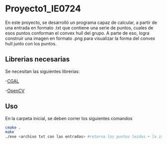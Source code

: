 # Proyecto1_IE0724

En este proyecto, se desarrolló un programa capaz de calcular, a partir de una entrada en formato .txt que contiene una serie de puntos, cuales de esos puntos conforman el convex hull del grupo. A parte de eso, logra construir una imagen en formato .png para visualizar la forma del convex hull junto con los puntos.  

## Librerias necesarias

Se necesitan las siguientes librerias:

-[CGAL](https://doc.cgal.org/latest/Manual/general_intro.html)

-[OpenCV](https://docs.opencv.org/master/d2/de6/tutorial_py_setup_in_ubuntu.html)


## Uso

En la carpeta inicial, se deben correr los siguientes comandos

```bash
cmake . 
make
./exe <archivo txt con las entradas> #retorna los puntos leidos + la imagen
```
